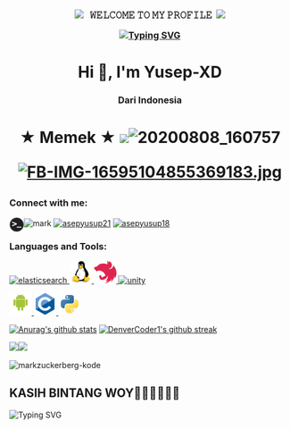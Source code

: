 </i></b></h3>
<h3 align="center">
  <img src="https://emoji.discord.st/emojis/768b108d-274f-4f44-a634-8477b16efce7.gif" width="25">
  &nbsp; 𝚆𝙴𝙻𝙲𝙾𝙼𝙴 𝚃𝙾 𝙼𝚈 𝙿𝚁𝙾𝙵𝙸𝙻𝙴&nbsp;
  <img src="https://emoji.discord.st/emojis/768b108d-274f-4f44-a634-8477b16efce7.gif" width="25">


[![Typing SVG](https://readme-typing-svg.herokuapp.com?font=Koulen&size=25&duration=5000&color=light&center=true&vCenter=true&multiline=true&width=600&lines=Selamat+Datang+Digithub+YusepXD+Jangan+Lupa+Follow)](https://git.io/typing-svg)

<h1 align="center">Hi 👋, I'm Yusep-XD</h1>

<h3 align="center">Dari Indonesia</h3>
</p>
<h1 align="center">★ Memek ★ <img src="https://github.com/mitul3737/mitul3737/blob/main/mituls code.gif"

![20200808_160757](https://raw.githubusercontent.com/Niki404-Cyber/Niki404-Cyber/main/106824690-8dd73a00-66ad-11eb-89e2-53e13ac6f594.gif)

[![FB-IMG-16595104855369183.jpg](https://i.postimg.cc/9f8CjFJ5/FB-IMG-16595104855369183.jpg)](https://postimg.cc/GByZFRWq)

<h3 align="left">Connect with me:</h3>
<p align="left">
<img align="left" alt="Terminal" width="26px" src="https://raw.githubusercontent.com/github/explore/80688e429a7d4ef2fca1e82350fe8e3517d3494d/topics/terminal/terminal.png"
<a href="https://twitter.com/mark" target="blank"><img align="center" src="https://raw.githubusercontent.com/rahuldkjain/github-profile-readme-generator/master/src/images/icons/Social/twitter.svg" alt="mark" height="30" width="40" /></a>
<a href="https://fb.com/asepyusup21" target="blank"><img align="center" src="https://raw.githubusercontent.com/rahuldkjain/github-profile-readme-generator/master/src/images/icons/Social/facebook.svg" alt="asepyusup21" height="30" width="40" /></a>
<a href="https://instagram.com/asepyusup18" target="blank"><img align="center" src="https://raw.githubusercontent.com/rahuldkjain/github-profile-readme-generator/master/src/images/icons/Social/instagram.svg" alt="asepyusup18" height="30" width="40" /></a>
</p>

<h3 align="left">Languages and Tools:</h3>
<p align="left"> <a href="https://www.elastic.co" target="_blank" rel="noreferrer"> <img src="https://www.vectorlogo.zone/logos/elastic/elastic-icon.svg" alt="elasticsearch" width="40" height="40"/> </a> <a href="https://www.linux.org/" target="_blank" rel="noreferrer"> <img src="https://raw.githubusercontent.com/devicons/devicon/master/icons/linux/linux-original.svg" alt="linux" width="40" height="40"/> </a> <a href="https://nestjs.com/" target="_blank" rel="noreferrer"> <img src="https://raw.githubusercontent.com/devicons/devicon/master/icons/nestjs/nestjs-plain.svg" alt="nestjs" width="40" height="40"/> </a> <a href="https://unity.com/" target="_blank" rel="noreferrer"> <img src="https://www.vectorlogo.zone/logos/unity3d/unity3d-icon.svg" alt="unity" width="40" height="40"/> </a> </p>
<p align="left"> <a href="https://developer.android.com" target="_blank"> <img src="https://raw.githubusercontent.com/devicons/devicon/master/icons/android/android-original-wordmark.svg" alt="android" width="40" height="40"/> </a> <a href="https://www.cprogramming.com/" target="_blank"> <img src="https://raw.githubusercontent.com/devicons/devicon/master/icons/c/c-original.svg" alt="c" width="40" height="40"/> </a> <a href="https://www.python.org" target="_blank"> <img src="https://raw.githubusercontent.com/devicons/devicon/master/icons/python/python-original.svg" alt="python" width="40" height="40"/> </a> </p>

[![Anurag's github stats](https://github-readme-stats.vercel.app/api?username=Naereen&theme=blue-green)](https://github.com/anuraghazra/github-readme-stats)
[![DenverCoder1's github streak](https://github-readme-streak-stats.herokuapp.com/?user=Naereen&theme=blue-green)](https://github.com/DenverCoder1/github-readme-streak-stats)

[![](https://img.shields.io/badge/Whatsapp-CHAT-red?logo=Whatsapp&logoColor=Brightgreen&labelColor=white)](https://wa.me/+6285772148224?text=Asalamualaikum+kak+Asep+ganteng)[![](https://img.shields.io/badge/Telegram-blue?logo=Telegram&logoColor=red&labelColor=white)](https://t.me/ASEPYUSUP)
<p align="left"> <img src="https://komarev.com/ghpvc/?username=markzuckerberg-kode&label=Profile%20views&color=0e75b6&style=flat" alt="markzuckerberg-kode" /> </p>


## KASIH BINTANG WOY🌟🌟🌟🌟🌟🌟
![Typing SVG](https://readme-typing-svg.herokuapp.com?lines=Selamat+Bersenang-senang....!+)


